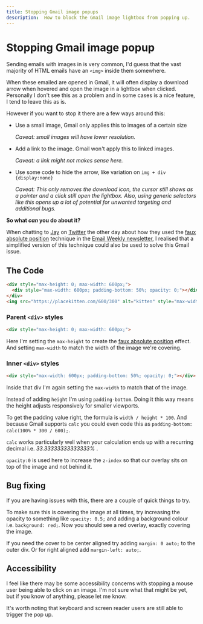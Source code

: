 ```yaml
---
title: Stopping Gmail image popups
description:  How to block the Gmail image lightbox from popping up.
---
```


# Stopping Gmail image popup

Sending emails with images in is very common, I'd guess that the vast majority of HTML emails have an `<img>` inside them somewhere.

When these emailed are opened in Gmail, it will often display a download arrow when hovered and open the image in a lightbox when clicked. Personally I don't see this as a problem and in some cases is a nice feature, I tend to leave this as is.

However if you want to stop it there are a few ways around this:

* Use a small image, Gmail only applies this to images of a certain size

  _Caveat: small images will have lower resolution._
* Add a link to the image. Gmail won't apply this to linked images.

  _Caveat: a link might not makes sense here._
* Use some code to hide the arrow, like variation on `img + div {display:none}`

  _Caveat: This only removes the download icon, the cursor still shows as a pointer and a click still open the lightbox. Also, using generic selectors like this opens up a lot of potential for unwanted targeting and additional bugs._

**So what _can_ you do about it?**

When chatting to [Jay](https://twitter.com/emailjay_) on [Twitter](https://twitter.com/M_J_Robbins/status/1276554228710989825) the other day about how they used the [faux absolute position](./email-enhancements/faux-absolute-position) technique in the [Email Weekly newsletter](http://emailweekly.co/), I realised that a simplified version of this technique could also be used to solve this Gmail issue.

## The Code

```html
<div style="max-height: 0; max-width: 600px;">
  <div style="max-width: 600px; padding-bottom: 50%; opacity: 0;"></div>
</div>
<img src="https://placekitten.com/600/300" alt="kitten" style="max-width: 100%;">
```

### Parent `<div>` styles

```html
<div style="max-height: 0; max-width: 600px;">
```

Here I'm setting the `max-height` to create the [faux absolute position](./email-enhancements/faux-absolute-position) effect. And setting `max-width` to match the width of the image we're covering.

### Inner `<div>` styles

```html
<div style="max-width: 600px; padding-bottom: 50%; opacity: 0;"></div>
```

Inside that div I'm again setting the `max-width` to match that of the image.

Instead of adding `height` I'm using `padding-bottom`. Doing it this way means the height adjusts responsively for smaller viewports.

To get the padding value right, the formula is `width / height * 100`. And because Gmail supports `calc` you could even code this as `padding-bottom: calc(100% * 300 / 600);`.

`calc` works particularly well when your calculation ends up with a recurring decimal i.e. _33.33333333333333%_ .

`opacity:0` is used here to increase the `z-index` so that our overlay sits on top of the image and not behind it.

## Bug fixing

If you are having issues with this, there are a couple of quick things to try.

To make sure this is covering the image at all times, try increasing the opacity to something like `opacity: 0.5;` and adding a background colour i.e. `background: red;`. Now you should see a red overlay, exactly covering the image.

If you need the cover to be center aligned try adding `margin: 0 auto;` to the outer div. Or for right aligned add `margin-left: auto;`.

## Accessibility

I feel like there may be some accessibility concerns with stopping a mouse user being able to click on an image. I'm not sure what that might be yet, but if you know of anything, please let me know.

It's worth noting that keyboard and screen reader users are still able to trigger the pop up.
